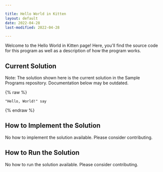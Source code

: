 ```yaml
---

title: Hello World in Kitten
layout: default
date: 2022-04-28
last-modified: 2022-04-28

---
```


Welcome to the Hello World in Kitten page! Here, you'll find the source code for this program as well as a description of how the program works.

## Current Solution

Note: The solution shown here is the current solution in the Sample Programs repository. Documentation below may be outdated.

{% raw %}

```Kitten
"Hello, World!" say

```

{% endraw %}

## How to Implement the Solution

No how to implement the solution available. Please consider contributing.

## How to Run the Solution

No how to run the solution available. Please consider contributing.